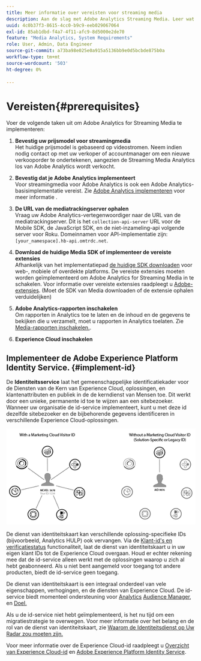 ```yaml
---
title: Meer informatie over vereisten voor streaming media
description: Aan de slag met Adobe Analytics Streaming Media. Leer wat u nodig hebt om Adobe Analytics for Streaming Media te implementeren.
uuid: 4c0b37f3-8615-4cc0-b9c9-eeb029067064
exl-id: 85ab1dbd-f4a7-4f11-afc9-8d5000e2de70
feature: "Media Analytics, System Requirements"
role: User, Admin, Data Engineer
source-git-commit: a73ba98e025e0a915a5136bb9e0d5bcbde875b0a
workflow-type: tm+mt
source-wordcount: '503'
ht-degree: 0%

---
```


# Vereisten{#prerequisites}

Voer de volgende taken uit om Adobe Analytics for Streaming Media te implementeren:

1. **Bevestig uw prijsmodel voor streamingmedia**<br>
Het huidige prijsmodel is gebaseerd op videostromen. Neem indien nodig contact op met uw verkoper of accountmanager om een nieuwe verkooporder te ondertekenen, aangezien de Streaming Media Analytics los van Adobe Analytics wordt verkocht.

1. **Bevestig dat je Adobe Analytics implementeert**<br>
Voor streamingmedia voor Adobe Analytics is ook een Adobe Analytics-basisimplementatie vereist. Zie [Adobe Analytics implementeren](https://experienceleague.adobe.com/docs/analytics/implementation/home.html) voor meer informatie .

1. **De URL van de mediatrackingserver ophalen**<br>
Vraag uw Adobe Analytics-vertegenwoordiger naar de URL van de mediatrackingserver. Dit is het 
`collection-api-server` URL voor de Mobile SDK, de JavaScript SDK, en de niet-inzameling-api volgende server voor Roku. Domeinnamen voor API-implementatie zijn: `[your_namespace].hb-api.omtrdc.net`.

1. **Download de huidige Media SDK of implementeer de vereiste extensies**<br>
Afhankelijk van het implementatiepad [de huidige SDK downloaden](download-sdks.md) voor web-, mobiele of overdekte platforms. De vereiste extensies moeten worden geïmplementeerd om Adobe Analytics for Streaming Media in te schakelen. Voor informatie over vereiste extensies raadpleegt u [Adobe-extensies](download-sdks.md#media-extension). (Moet de SDK van Media downloaden of de extensie ophalen verduidelijken)

1. **Adobe Analytics-rapporten inschakelen**<br>
Om rapporten in Analytics toe te laten en de inhoud en de gegevens te bekijken die u verzamelt, moet u rapporten in Analytics toelaten. Zie [Media-rapporten inschakelen.](/help/reporting/media-reports-enable.md).

1. **Experience Cloud inschakelen**<br>


## Implementeer de Adobe Experience Platform Identity Service. {#implement-id}

De **Identiteitsservice** laat het gemeenschappelijke identificatiekader voor de Diensten van de Kern van Experience Cloud, oplossingen, en klantenattributen en publiek in de de kerndienst van Mensen toe. Dit werkt door een unieke, permanente id toe te wijzen aan een sitebezoeker. Wanneer uw organisatie de id-service implementeert, kunt u met deze id dezelfde sitebezoeker en de bijbehorende gegevens identificeren in verschillende Experience Cloud-oplossingen.

![ID Service-afbeelding](assets/mc_id_service_graphic.png)

De dienst van identiteitskaart kan verschillende oplossing-specifieke IDs (bijvoorbeeld, Analytics HULP) ook vervangen. Via de [Klant-id&#39;s en verificatiestatus](https://experienceleague.adobe.com/docs/id-service/using/reference/authenticated-state.html) functionaliteit, laat de dienst van identiteitskaart u in uw eigen klant IDs tot de Experience Cloud overgaan. Houd er echter rekening mee dat de id-service alleen werkt met de oplossingen waarop u zich al hebt geabonneerd. Als u niet bent aangemeld voor toegang tot andere producten, biedt de id-service geen toegang.

De dienst van identiteitskaart is een integraal onderdeel van vele eigenschappen, verhogingen, en de diensten van Experience Cloud. De id-service biedt momenteel ondersteuning voor [Analytics](https://www.adobe.com/marketing-cloud/web-analytics.html) [Audience Manager,](https://www.adobe.com/marketing-cloud/data-management-platform.html) en [Doel.](https://www.adobe.com/marketing-cloud/testing-targeting.html)

Als u de id-service niet hebt geïmplementeerd, is het nu tijd om een migratiestrategie te overwegen. Voor meer informatie over het belang en de rol van de dienst van identiteitskaart, zie [Waarom de Identiteitsdienst op Uw Radar zou moeten zijn.](https://theblog.adobe.com/why-new-adobe-marketing-cloud-id-service-should-be-on-your-radar/)

Voor meer informatie over de Experience Cloud-id raadpleegt u [Overzicht van Experience Cloud-id](https://experienceleague.adobe.com/docs/id-service/using/intro/overview.html) en [Adobe Experience Platform Identity Service](https://experienceleague.adobe.com/docs/id-service/using/home.html).
